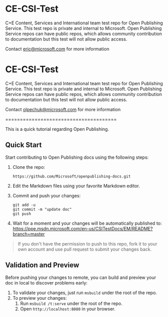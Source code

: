 # CE-CSI-Test
C+E Content, Services and International team test repo for Open Publishing Service.  This test repo is private and internal to Microsoft.  Open Publishing Service repos can have public repos, which allows community contribution to documentation but this test will not allow public access.

Contact eric@microsoft.com for more information

# CE-CSI-Test
C+E Content, Services and International team test repo for Open Publishing Service.  This test repo is private and internal to Microsoft.  Open Publishing Service repos can have public repos, which allows community contribution to documentation but this test will not allow public access.

Contact olpechuk@microsoft.com for more information


======================================

This is a quick tutorial regarding Open Publishing.

Quick Start
-----------

Start contributing to Open Publishing docs using the following steps:

1. Clone the repo:
   ```
   https://github.com/Microsoft/openpublishing-docs.git
   ```

2. Edit the Markdown files using your favorite Markdown editor.
3. Commit and push your changes:
   ```
   git add -u
   git commit -m "update doc"
   git push
   ```

4. Wait for a moment and your changes will be automatically published to: https://ppe.msdn.microsoft.com/en-us/CSITestDocs/EM/README?branch=master

> If you don't have the permission to push to this repo, fork it to your own account and use pull request to submit your changes back.

Validation and Preview
----------------------

Before pushing your changes to remote, you can build and preview your doc in local to discover problems early:

1. To validate your changes, just run `msbuild` under the root of the repo.
2. To preview your changes:
   1. Run `msbuild /t:serve` under the root of the repo.
   2. Open `http://localhost:8080` in your browser.

